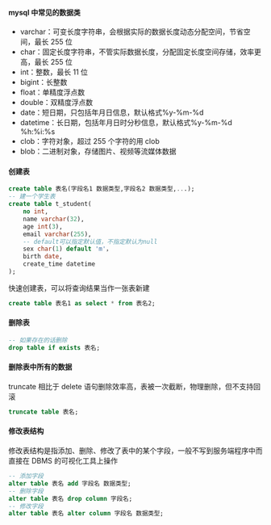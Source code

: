 #### mysql 中常见的数据类

- varchar：可变长度字符串，会根据实际的数据长度动态分配空间，节省空间，最长 255 位
- char：固定长度字符串，不管实际数据长度，分配固定长度空间存储，效率更高，最长 255 位
- int：整数，最长 11 位
- bigint：长整数
- float：单精度浮点数
- double：双精度浮点数
- date：短日期，只包括年月日信息，默认格式%y-%m-%d
- datetime：长日期，包括年月日时分秒信息，默认格式%y-%m-%d %h:%i:%s
- clob：字符对象，超过 255 个字符的用 clob
- blob：二进制对象，存储图片、视频等流媒体数据

#### 创建表

```sql
create table 表名(字段名1 数据类型,字段名2 数据类型,...);
-- 建一个学生表
create table t_student(
    no int,
    name varchar(32),
    age int(3),
    email varchar(255),
    -- default可以指定默认值，不指定默认为null
    sex char(1) default 'm'，
    birth date,
    create_time datetime
);
```

快速创建表，可以将查询结果当作一张表新建

```sql
create table 表名1 as select * from 表名2;
```

#### 删除表

```sql
-- 如果存在的话删除
drop table if exists 表名;
```

#### 删除表中所有的数据

truncate 相比于 delete 语句删除效率高，表被一次截断，物理删除，但不支持回滚

```sql
truncate table 表名;
```

#### 修改表结构

修改表结构是指添加、删除、修改了表中的某个字段，一般不写到服务端程序中而直接在 DBMS 的可视化工具上操作

```sql
-- 添加字段
alter table 表名 add 字段名 数据类型;
-- 删除字段
alter table 表名 drop column 字段名;
-- 修改字段
alter table 表名 alter column 字段名 数据类型;
```
